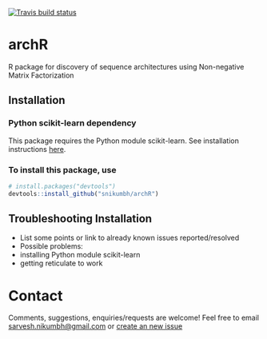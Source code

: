 <!-- badges: start -->
[![Travis build status](https://travis-ci.org/snikumbh/archR.svg?branch=master)](https://travis-ci.org/snikumbh/archR)
<!-- badges: end -->


# archR
R package for discovery of sequence architectures using Non-negative Matrix Factorization

## Installation

### Python scikit-learn dependency
This package requires the Python module scikit-learn. See installation instructions [here](https://scikit-learn.org/stable/install.html).


### To install this package, use 

```r
# install.packages("devtools")
devtools::install_github("snikumbh/archR")
``` 


## Troubleshooting Installation

- List some points or link to already known issues reported/resolved
- Possible problems: 
 - installing Python module scikit-learn 
 - getting reticulate to work

# Contact
Comments, suggestions, enquiries/requests are welcome! Feel free to email sarvesh.nikumbh@gmail.com or [create an new issue](https://github.com/snikumbh/archR/issues/new)
